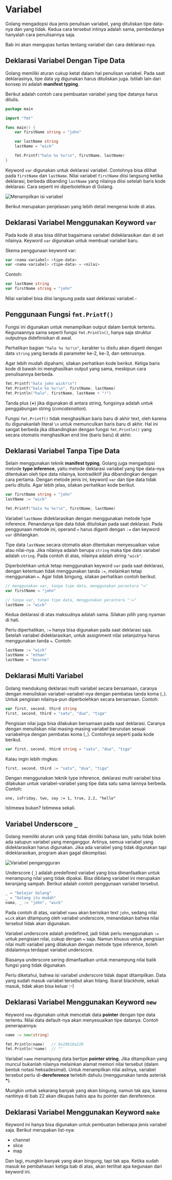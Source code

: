 # Variabel

Golang mengadopsi dua jenis penulisan variabel, yang dituliskan tipe data-nya dan yang tidak. Kedua cara tersebut intinya adalah sama, pembedanya hanyalah cara penulisannya saja.

Bab ini akan mengupas tuntas tentang variabel dan cara deklarasi-nya.

## Deklarasi Variabel Dengan Tipe Data

Golang memiliki aturan cukup ketat dalam hal penulisan variabel. Pada saat deklarasinya, tipe data yg digunakan harus dituliskan juga. Istilah lain dari konsep ini adalah **manifest typing**.

Berikut adalah contoh cara pembuatan variabel yang tipe datanya harus ditulis.

```go
package main

import "fmt"

func main() {
    var firstName string = "john"

    var lastName string
    lastName = "wick"

    fmt.Printf("halo %s %s!\n", firstName, lastName)
}
```

Keyword `var` digunakan untuk deklarasi variabel. Contohnya bisa dilihat pada `firstName` dan `lastName`. Nilai variabel `firstName` diisi langsung ketika deklarasi, berbeda dibanding `lastName` yang nilainya diisi setelah baris kode deklarasi. Cara seperti ini diperbolehkan di Golang.

![Menampilkan isi variabel](images/8_1_variabel.png)

Berikut merupakan penjelasan yang lebih detail mengenai kode di atas.

## Deklarasi Variabel Menggunakan Keyword `var`

Pada kode di atas bisa dilihat bagaimana variabel dideklarasikan dan di set nilainya. Keyword `var` digunakan untuk membuat variabel baru.

Skema penggunaan keyword var:

```go
var <nama-variabel> <tipe-data>
var <nama-variabel> <tipe-data> = <nilai>
```

Contoh:

```go
var lastName string
var firstName string = "john"
```

Nilai variabel bisa diisi langsung pada saat deklarasi variabel.-

## Penggunaan Fungsi `fmt.Printf()`

Fungsi ini digunakan untuk menampilkan output dalam bentuk tertentu. Kegunaannya sama seperti fungsi `fmt.Println()`, hanya saja struktur outputnya didefinisikan di awal.

Perhatikan bagian `"halo %s %s!\n"`, karakter `%s` disitu akan diganti dengan data `string` yang berada di parameter ke-2, ke-3, dan seterusnya.

Agar lebih mudah dipahami, silakan perhatikan kode berikut. Ketiga baris kode di bawah ini menghasilkan output yang sama, meskipun cara penulisannya berbeda.

```go
fmt.Printf("halo john wick!\n")
fmt.Printf("halo %s %s!\n", firstName, lastName)
fmt.Println("halo", firstName, lastName + "!")
```

Tanda plus (**+**) jika digunakan di antara string, fungsinya adalah untuk penggabungan string (*concatenation*).

Fungsi `fmt.Printf()` tidak menghasilkan baris baru di akhir text, oleh karena itu digunakanlah literal `\n` untuk memunculkan baris baru di akhir. Hal ini sangat berbeda jika dibandingkan dengan fungsi `fmt.Println()` yang secara otomatis menghasilkan end line (baris baru) di akhir. 

## Deklarasi Variabel Tanpa Tipe Data

Selain menggunakan teknik **manifest typing**, Golang juga mengadopsi metode **type inference**, yaitu metode deklarasi variabel yang tipe data-nya ditentukan oleh tipe data nilainya, kontradiktif jika dibandingkan dengan cara pertama. Dengan metode jenis ini, keyword `var` dan tipe data tidak perlu ditulis. Agar lebih jelas, silakan perhatikan kode berikut.

```go
var firstName string = "john"
lastName := "wick"

fmt.Printf("halo %s %s!\n", firstName, lastName)
```

Variabel `lastName` dideklarasikan dengan menggunakan metode type inference. Penandanya tipe data tidak dituliskan pada saat deklarasi. Pada penggunaan metode ini, operand `=` harus diganti dengan `:=` dan keyword `var` dihilangkan.

Tipe data `lastName` secara otomatis akan ditentukan menyesuaikan value atau nilai-nya. Jika nilainya adalah berupa `string` maka tipe data variabel adalah `string`. Pada contoh di atas, nilainya adalah string `"wick"`.

Diperbolehkan untuk tetap menggunakan keyword `var` pada saat deklarasi, dengan ketentuan tidak menggunakan tanda `:=`, melainkan tetap menggunakan `=`. Agar tidak bingung, silakan perhatikan contoh berikut.

```go
// menggunakan var, tanpa tipe data, menggunakan perantara "="
var firstName = "john"

// tanpa var, tanpa tipe data, menggunakan perantara ":="
lastName := "wick"
```

Kedua deklarasi di atas maksudnya adalah sama. Silakan pilih yang nyaman di hati.

Perlu diperhatikan, `:=` hanya bisa digunakan pada saat deklarasi saja. Setelah variabel dideklarasikan, untuk assignment nilai selanjutnya harus menggunakan tanda `=`. Contoh:

```go
lastName := "wick"
lastName = "ethan"
lastName = "bourne"
```

## Deklarasi Multi Variabel

Golang mendukung deklarasi multi variabel secara bersamaan, caranya dengan menuliskan variabel-variabel-nya dengan pembatas tanda koma (`,`). Untuk pengisian nilainya-pun diperbolehkan secara bersamaan. Contoh:

```go
var first, second, third string
first, second, third = "satu", "dua", "tiga"
```

Pengisian nilai juga bisa dilakukan bersamaan pada saat deklarasi. Caranya dengan menuliskan nilai masing-masing variabel berurutan sesuai variabelnya dengan pembatas koma (`,`). Contohnya seperti pada kode berikut.

```go
var first, second, third string = "satu", "dua", "tiga"
```

Kalau ingin lebih ringkas:

```go
first, second, third := "satu", "dua", "tiga"
```

Dengan menggunakan teknik type inference, deklarasi multi variabel bisa dilakukan untuk variabel-variabel yang tipe data satu sama lainnya berbeda. Contoh:

```
one, isFriday, two, say := 1, true, 2.2, "hello"
```

Istimewa bukan? Istimewa sekali.

## Variabel Underscore `_`

Golang memiliki aturan unik yang tidak dimiliki bahasa lain, yaitu tidak boleh ada satupun variabel yang menganggur. Artinya, semua variabel yang dideklarasikan harus digunakan. Jika ada variabel yang tidak digunakan tapi dideklarasikan, program akan gagal dikompilasi.

![Variabel pengangguran](images/8_2_unused_variabel.png)

Underscore (`_`) adalah predefined variabel yang bisa dimanfaatkan untuk menampung nilai yang tidak dipakai. Bisa dibilang variabel ini merupakan keranjang sampah. Berikut adalah contoh penggunaan variabel tersebut.

```go
_ = "belajar Golang"
_ = "Golang itu mudah"
nama, _ := "john", "wick"
```

Pada contoh di atas, variabel `nama` akan berisikan text `john`, sedang nilai `wick` akan ditampung oleh variabel underscore, menandakan bahwa nilai tersebut tidak akan digunakan.

Variabel underscore adalah predefined, jadi tidak perlu menggunakan `:=` untuk pengisian nilai, cukup dengan `=` saja. Namun khusus untuk pengisian nilai multi variabel yang dilakukan dengan metode type inference, boleh didalamnya terdapat variabel underscore.

Biasanya underscore sering dimanfaatkan untuk menampung nilai balik fungsi yang tidak digunakan.

Perlu diketahui, bahwa isi variabel underscore tidak dapat ditampilkan. Data yang sudah masuk variabel tersebut akan hilang. Ibarat blackhole, sekali masuk, tidak akan bisa keluar :-)

## Deklarasi Variabel Menggunakan Keyword `new`

Keyword `new` digunakan untuk mencetak data **pointer** dengan tipe data tertentu. Nilai data default-nya akan menyesuaikan tipe datanya. Contoh penerapannya:

```go
name := new(string)

fmt.Println(name)   // 0x20818a220
fmt.Println(*name)  // ""
```

Variabel `name` menampung data bertipe **pointer string**. Jika ditampilkan yang muncul bukanlah nilainya melainkan alamat memori nilai tersebut (dalam bentuk notasi heksadesimal). Untuk menampilkan nilai aslinya, variabel tersebut perlu di-**dereference** terlebih dahulu (menggunakan tanda asterisk **\***).

Mungkin untuk sekarang banyak yang akan bingung, namun tak apa, karena nantinya di bab 22 akan dikupas habis apa itu pointer dan dereference.

## Deklarasi Variabel Menggunakan Keyword `make`

Keyword ini hanya bisa digunakan untuk pembuatan beberapa jenis variabel saja. Berikut merupakan list-nya:

- channel
- slice
- map

Dan lagi, mungkin banyak yang akan bingung, tapi tak apa. Ketika sudah masuk ke pembahasan ketiga bab di atas, akan terlihat apa kegunaan dari keyword ini.
